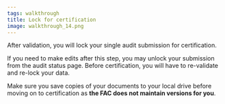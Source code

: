 ```yaml
---
tags: walkthrough
title: Lock for certification
image: walkthrough_14.png
---
```


After validation, you will lock your single audit submission for certification. 

If you need to make edits after this step, you may unlock your submission from the audit status page. Before certification, you will have to re-validate and re-lock your data.

Make sure you save copies of your documents to your local drive before moving on to certification as **the FAC does not maintain versions for you**.




